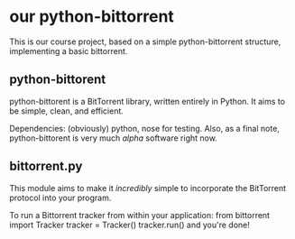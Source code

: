 # our python-bittorrent
This is our course project, based on a simple python-bittorrent structure, implementing a basic bittorrent.

## python-bittorent
python-bittorent is a BitTorrent library, written entirely in Python.
It aims to be simple, clean, and efficient.

Dependencies: (obviously) python, nose for testing.
Also, as a final note, python-bittorent is very much *alpha* software right now.

## bittorrent.py
This module aims to make it *incredibly* simple to incorporate the BitTorrent protocol into your program.

To run a Bittorrent tracker from within your application:
    from bittorrent import Tracker
    tracker = Tracker()
    tracker.run()
and you're done!
